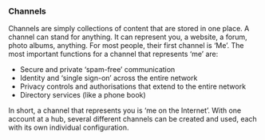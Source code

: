 ### Channels 

Channels are simply collections of content that are stored in one place. A channel can stand for anything. It can represent you, a website, a forum, photo albums, anything. For most people, their first channel is ‘Me’.
The most important functions for a channel that represents ‘me’ are:

- Secure and private ‘spam-free’ communication
- Identity and ‘single sign-on’ across the entire network
- Privacy controls and authorisations that extend to the entire network
- Directory services (like a phone book)

In short, a channel that represents you is ‘me on the Internet’.
With one account at a hub, several different channels can be created and used, each with its own individual configuration.